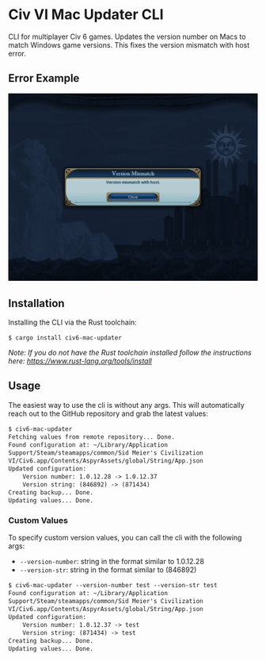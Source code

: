 # Civ VI Mac Updater CLI
CLI for multiplayer Civ 6 games. Updates the version number on Macs to match Windows game versions. This fixes the version mismatch with host error.

## Error Example
![error example](./docs/images/example_error.png)

## Installation

Installing the CLI via the Rust toolchain:
```console
$ cargo install civ6-mac-updater
```
*Note: If you do not have the Rust toolchain installed follow the instructions here: https://www.rust-lang.org/tools/install*

## Usage
The easiest way to use the cli is without any args. This will automatically reach out to the GitHub repository and grab the latest values: 
```console
$ civ6-mac-updater
Fetching values from remote repository... Done.
Found configuration at: ~/Library/Application Support/Steam/steamapps/common/Sid Meier's Civilization VI/Civ6.app/Contents/AspyrAssets/global/String/App.json
Updated configuration:
	Version number: 1.0.12.28 -> 1.0.12.37
	Version string: (846892) -> (871434)
Creating backup... Done.
Updating values... Done.
```

### Custom Values
To specify custom version values, you can call the cli with the following args:
- `--version-number`: string in the format similar to 1.0.12.28
- `--version-str`: string in the format similar to (846892)

```console
$ civ6-mac-updater --version-number test --version-str test
Found configuration at: ~/Library/Application Support/Steam/steamapps/common/Sid Meier's Civilization VI/Civ6.app/Contents/AspyrAssets/global/String/App.json
Updated configuration:
	Version number: 1.0.12.37 -> test
	Version string: (871434) -> test
Creating backup... Done.
Updating values... Done.
```

